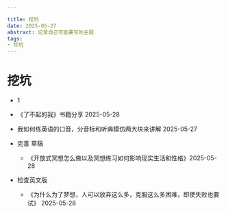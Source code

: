 ```yaml
---

title: 挖坑
date: 2025-05-27
abstract: 记录自己可能要写的主题
tags: 
- 挖坑 
---
```


# 挖坑

-   1
-   《了不起的我》书籍分享 2025-05-28
-   我如何练英语的口音，分音标和听典模仿两大块来讲解 2025-05-27

-   完善 草稿

    -   《开放式冥想怎么做以及冥想练习如何影响现实生活和性格》2025-05-28

-   检查英文版

    -   《为什么为了梦想，人可以放弃这么多，克服这么多困难，即使失败也要试》 2025-05-28
